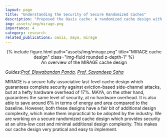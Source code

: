```yaml
---
layout: page
title: "Understanding the Security of Secure Randomized Caches"
description: "Proposed the Oasis cache: A randomized cache design with minimal design complexity and ultra-low cost"
img: assets/img/mirage.png
importance: 4
category: research
related_publications: oasis, maya, mirage
---
```


<center>
<div class="row">
    <div class="col-sm mt-4 mt-md-0">
        {% include figure.html path="assets/img/mirage.png" title="MIRAGE cache design" class="img-fluid rounded z-depth-1" %}
    </div>
</div>
<div class="caption">
    An overview of the MIRAGE cache design
</div>
</center>

_Guides:[Prof. Biswabandan Panda](https://www.cse.iitb.ac.in/~biswa/), [Prof. Sayandeep Saha](https://sites.google.com/view/sayandeepsaha/home)_  

MIRAGE is a secure fully-associative last-level cache design which guarantees complete security against eviction-based side-channel attacks, but at a hefty hardware overhead of 17%. MAYA, on the other hand, guarantees the same level of security, at no hardware overhead. It is also able to save around 6% in terms of energy and area compared to the baseline. However, both these designs have a fair bit of additional design complexity, which make them impractical to be adopted by the industry. We are working on a secure randomized cache design which provides security at an ultra-low cost and minimal additional design complexity. This makes our cache design very pratical and easy to implement.

